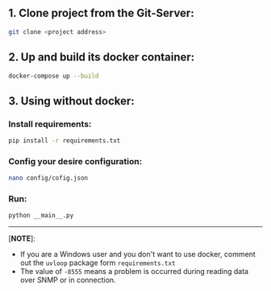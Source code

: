 ## **1. Clone project from the Git-Server:**

```bash
git clone <project address>
```
## 2. Up and build its docker container:
```bash
docker-compose up --build
```

## 3. Using without docker:

### Install requirements: 

```bash
pip install -r requirements.txt
```

### Config your desire configuration:

```bash
nano config/cofig.json
```

### Run:

```bash
python __main__.py
```

---
[**NOTE**]:

 - If you are a Windows user and you don't want to use docker, comment out the `uvloop` package form `requirements.txt`
 - The value of `-8555` means a problem is occurred during reading data over SNMP or in connection.